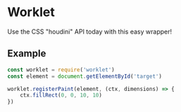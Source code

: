 
# Worklet

Use the CSS "houdini" API today with this easy wrapper!

## Example

```javascript
const worklet = require('worklet')
const element = document.getElementById('target')

worklet.registerPaint(element, (ctx, dimensions) => {
    ctx.fillRect(0, 0, 10, 10)
})
```
